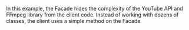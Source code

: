 In this example, the Facade hides the complexity of the YouTube API and FFmpeg library from the client code. Instead of working with dozens of classes, the client uses a simple method on the Facade.
